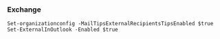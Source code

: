 ### Exchange 

```
Set-organizationconfig -MailTipsExternalRecipientsTipsEnabled $true
Set-ExternalInOutlook -Enabled $true
```
